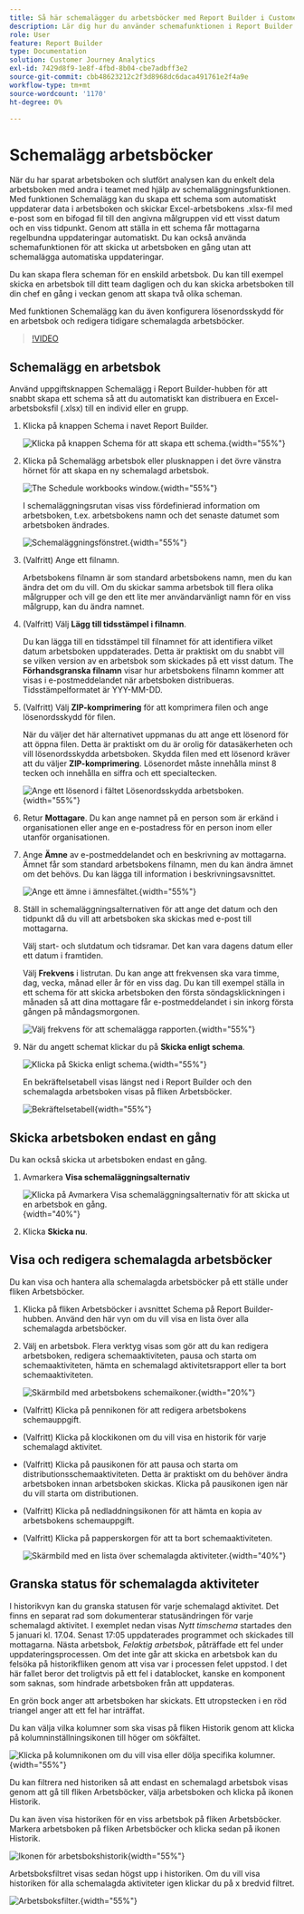 ```yaml
---
title: Så här schemalägger du arbetsböcker med Report Builder i Customer Journey Analytics
description: Lär dig hur du använder schemafunktionen i Report Builder
role: User
feature: Report Builder
type: Documentation
solution: Customer Journey Analytics
exl-id: 7429d8f9-1e8f-4fbd-8b04-cbe7adbff3e2
source-git-commit: cbb48623212c2f3d8968dc6daca491761e2f4a9e
workflow-type: tm+mt
source-wordcount: '1170'
ht-degree: 0%

---
```


# Schemalägg arbetsböcker

När du har sparat arbetsboken och slutfört analysen kan du enkelt dela arbetsboken med andra i teamet med hjälp av schemaläggningsfunktionen. Med funktionen Schemalägg kan du skapa ett schema som automatiskt uppdaterar data i arbetsboken och skickar Excel-arbetsbokens .xlsx-fil med e-post som en bifogad fil till den angivna målgruppen vid ett visst datum och en viss tidpunkt. Genom att ställa in ett schema får mottagarna regelbundna uppdateringar automatiskt. Du kan också använda schemafunktionen för att skicka ut arbetsboken en gång utan att schemalägga automatiska uppdateringar.

Du kan skapa flera scheman för en enskild arbetsbok. Du kan till exempel skicka en arbetsbok till ditt team dagligen och du kan skicka arbetsboken till din chef en gång i veckan genom att skapa två olika scheman.

Med funktionen Schemalägg kan du även konfigurera lösenordsskydd för en arbetsbok och redigera tidigare schemalagda arbetsböcker.

>[!VIDEO](https://video.tv.adobe.com/v/3413079/?quality=12&learn=on)

## Schemalägg en arbetsbok

Använd uppgiftsknappen Schemalägg i Report Builder-hubben för att snabbt skapa ett schema så att du automatiskt kan distribuera en Excel-arbetsboksfil (.xlsx) till en individ eller en grupp.

1. Klicka på knappen Schema i navet Report Builder.

   ![Klicka på knappen Schema för att skapa ett schema.](./assets/schedule-button.png){width="55%"}

1. Klicka på Schemalägg arbetsbok eller plusknappen i det övre vänstra hörnet för att skapa en ny schemalagd arbetsbok.

   ![The Schedule workbooks window.](./assets/schedule-workbook.png){width="55%"}

   I schemaläggningsrutan visas viss fördefinierad information om arbetsboken, t.ex. arbetsbokens namn och det senaste datumet som arbetsboken ändrades.

   ![Schemaläggningsfönstret.](./assets/schedule-pane.png){width="55%"}

1. (Valfritt) Ange ett filnamn.

   Arbetsbokens filnamn är som standard arbetsbokens namn, men du kan ändra det om du vill. Om du skickar samma arbetsbok till flera olika målgrupper och vill ge den ett lite mer användarvänligt namn för en viss målgrupp, kan du ändra namnet.

1. (Valfritt) Välj **Lägg till tidsstämpel i filnamn**.

   Du kan lägga till en tidsstämpel till filnamnet för att identifiera vilket datum arbetsboken uppdaterades. Detta är praktiskt om du snabbt vill se vilken version av en arbetsbok som skickades på ett visst datum. The **Förhandsgranska filnamn** visar hur arbetsbokens filnamn kommer att visas i e-postmeddelandet när arbetsboken distribueras. Tidsstämpelformatet är YYY-MM-DD.

1. (Valfritt) Välj **ZIP-komprimering** för att komprimera filen och ange lösenordsskydd för filen.

   När du väljer det här alternativet uppmanas du att ange ett lösenord för att öppna filen. Detta är praktiskt om du är orolig för datasäkerheten och vill lösenordsskydda arbetsboken. Skydda filen med ett lösenord kräver att du väljer **ZIP-komprimering**. Lösenordet måste innehålla minst 8 tecken och innehålla en siffra och ett specialtecken.

   ![Ange ett lösenord i fältet Lösenordsskydda arbetsboken.](./assets/zip-compression.png){width="55%"}

1. Retur **Mottagare**. Du kan ange namnet på en person som är erkänd i organisationen eller ange en e-postadress för en person inom eller utanför organisationen.

1. Ange **Ämne** av e-postmeddelandet och en beskrivning av mottagarna. Ämnet får som standard arbetsbokens filnamn, men du kan ändra ämnet om det behövs. Du kan lägga till information i beskrivningsavsnittet.

   ![Ange ett ämne i ämnesfältet.](./assets/recipients-subject.png){width="55%"}

1. Ställ in schemaläggningsalternativen för att ange det datum och den tidpunkt då du vill att arbetsboken ska skickas med e-post till mottagarna.

   Välj start- och slutdatum och tidsramar. Det kan vara dagens datum eller ett datum i framtiden.

   Välj **Frekvens** i listrutan. Du kan ange att frekvensen ska vara timme, dag, vecka, månad eller år för en viss dag. Du kan till exempel ställa in ett schema för att skicka arbetsboken den första söndagsklickningen i månaden så att dina mottagare får e-postmeddelandet i sin inkorg första gången på måndagsmorgonen.

   ![Välj frekvens för att schemalägga rapporten.](./assets/frequency.png){width="55%"}

1. När du angett schemat klickar du på **Skicka enligt schema**.

   ![Klicka på Skicka enligt schema.](./assets/send-on-schedule.png){width="55%"}

   En bekräftelsetabell visas längst ned i Report Builder och den schemalagda arbetsboken visas på fliken Arbetsböcker.

   ![Bekräftelsetabell](./assets/confirmation-toast.png){width="55%"}

## Skicka arbetsboken endast en gång

Du kan också skicka ut arbetsboken endast en gång.

1. Avmarkera **Visa schemaläggningsalternativ**

   ![Klicka på Avmarkera Visa schemaläggningsalternativ för att skicka ut en arbetsbok en gång.](./assets/send-now.png){width="40%"}

1. Klicka **Skicka nu**.

## Visa och redigera schemalagda arbetsböcker

Du kan visa och hantera alla schemalagda arbetsböcker på ett ställe under fliken Arbetsböcker.

1. Klicka på fliken Arbetsböcker i avsnittet Schema på Report Builder-hubben. Använd den här vyn om du vill visa en lista över alla schemalagda arbetsböcker.

1. Välj en arbetsbok. Flera verktyg visas som gör att du kan redigera arbetsboken, redigera schemaaktiviteten, pausa och starta om schemaaktiviteten, hämta en schemalagd aktivitetsrapport eller ta bort schemaaktiviteten.

   ![Skärmbild med arbetsbokens schemaikoner.](./assets/schedule-icons.png){width="20%"}

* (Valfritt) Klicka på pennikonen för att redigera arbetsbokens schemauppgift.

* (Valfritt) Klicka på klockikonen om du vill visa en historik för varje schemalagd aktivitet.

* (Valfritt) Klicka på pausikonen för att pausa och starta om distributionsschemaaktiviteten. Detta är praktiskt om du behöver ändra arbetsboken innan arbetsboken skickas. Klicka på pausikonen igen när du vill starta om distributionen.

* (Valfritt) Klicka på nedladdningsikonen för att hämta en kopia av arbetsbokens schemauppgift.

* (Valfritt) Klicka på papperskorgen för att ta bort schemaaktiviteten.

  ![Skärmbild med en lista över schemalagda aktiviteter.](./assets/selected-workbook.png){width="40%"}

## Granska status för schemalagda aktiviteter

I historikvyn kan du granska statusen för varje schemalagd aktivitet. Det finns en separat rad som dokumenterar statusändringen för varje schemalagd aktivitet. I exemplet nedan visas *Nytt timschema* startades den 5 januari kl. 17.04. Senast 17:05 uppdaterades programmet och skickades till mottagarna. Nästa arbetsbok, *Felaktig arbetsbok*, påträffade ett fel under uppdateringsprocessen. Om det inte går att skicka en arbetsbok kan du felsöka på historikfliken genom att visa var i processen felet uppstod. I det här fallet beror det troligtvis på ett fel i datablocket, kanske en komponent som saknas, som hindrade arbetsboken från att uppdateras.

En grön bock anger att arbetsboken har skickats. Ett utropstecken i en röd triangel anger att ett fel har inträffat.

Du kan välja vilka kolumner som ska visas på fliken Historik genom att klicka på kolumninställningsikonen till höger om sökfältet.

![Klicka på kolumnikonen om du vill visa eller dölja specifika kolumner.](./assets/history.png){width="55%"}

Du kan filtrera ned historiken så att endast en schemalagd arbetsbok visas genom att gå till fliken Arbetsböcker, välja arbetsboken och klicka på ikonen Historik.

Du kan även visa historiken för en viss arbetsbok på fliken Arbetsböcker. Markera arbetsboken på fliken Arbetsböcker och klicka sedan på ikonen Historik.

![Ikonen för arbetsbokshistorik](./assets/history2.png){width="55%"}

Arbetsboksfiltret visas sedan högst upp i historiken. Om du vill visa historiken för alla schemalagda aktiviteter igen klickar du på x bredvid filtret.

![Arbetsboksfilter.](./assets/history3.png){width="55%"}
